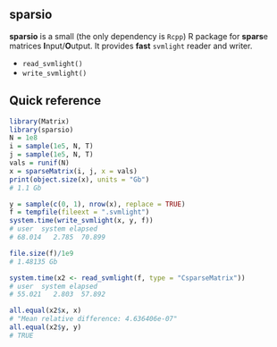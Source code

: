 ## sparsio

**sparsio** is a small (the only dependency is `Rcpp`) R package for **spars**e matrices **I**nput/**O**utput. It provides **fast** `svmlight` reader and writer.

* `read_svmlight()`
* `write_svmlight()`

## Quick reference

```r
library(Matrix)
library(sparsio)
N = 1e8
i = sample(1e5, N, T)
j = sample(1e5, N, T)
vals = runif(N)
x = sparseMatrix(i, j, x = vals)
print(object.size(x), units = "Gb")
# 1.1 Gb

y = sample(c(0, 1), nrow(x), replace = TRUE)
f = tempfile(fileext = ".svmlight")
system.time(write_svmlight(x, y, f))
# user  system elapsed 
# 68.014   2.785  70.899

file.size(f)/1e9
# 1.48135 Gb

system.time(x2 <- read_svmlight(f, type = "CsparseMatrix"))
# user  system elapsed 
# 55.021   2.803  57.892

all.equal(x2$x, x)
# "Mean relative difference: 4.636406e-07"
all.equal(x2$y, y)
# TRUE
```